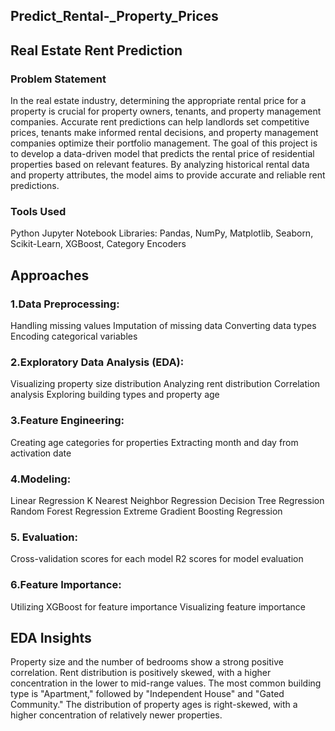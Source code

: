 ## Predict_Rental-_Property_Prices
## Real Estate Rent Prediction
### Problem Statement
In the real estate industry, determining the appropriate rental price for a property is crucial for property owners, tenants, and property management companies. Accurate rent predictions can help landlords set competitive prices, tenants make informed rental decisions, and property management companies optimize their portfolio management. The goal of this project is to develop a data-driven model that predicts the rental price of residential properties based on relevant features. By analyzing historical rental data and property attributes, the model aims to provide accurate and reliable rent predictions.

### Tools Used
Python
Jupyter Notebook
Libraries: Pandas, NumPy, Matplotlib, Seaborn, Scikit-Learn, XGBoost, Category Encoders
## Approaches
### 1.Data Preprocessing:

   Handling missing values
   Imputation of missing data
   Converting data types
   Encoding categorical variables
   
### 2.Exploratory Data Analysis (EDA):

   Visualizing property size distribution
   Analyzing rent distribution
   Correlation analysis
   Exploring building types and property age
### 3.Feature Engineering:
   Creating age categories for properties
   Extracting month and day from activation date
### 4.Modeling:
   Linear Regression
   K Nearest Neighbor Regression
   Decision Tree Regression
   Random Forest Regression
   Extreme Gradient Boosting Regression
### 5. Evaluation:

   Cross-validation scores for each model
   R2 scores for model evaluation
### 6.Feature Importance:

   Utilizing XGBoost for feature importance
  Visualizing feature importance
## EDA Insights
Property size and the number of bedrooms show a strong positive correlation.
Rent distribution is positively skewed, with a higher concentration in the lower to mid-range values.
The most common building type is "Apartment," followed by "Independent House" and "Gated Community."
The distribution of property ages is right-skewed, with a higher concentration of relatively newer properties.
